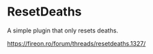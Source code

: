# ResetDeaths
A simple plugin that only resets deaths.

https://fireon.ro/forum/threads/resetdeaths.1327/
